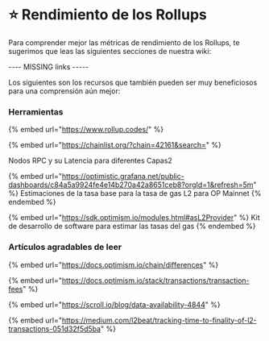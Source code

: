 # ⭐ Rendimiento de los Rollups

Para comprender mejor las métricas de rendimiento de los Rollups, te sugerimos que leas las siguientes secciones de nuestra wiki:

\---- MISSING links -----

Los siguientes son los recursos que también pueden ser muy beneficiosos para una comprensión aún mejor:

### Herramientas

{% embed url="https://www.rollup.codes/" %}

{% embed url="https://chainlist.org/?chain=42161&search=" %}

Nodos RPC y su Latencia para diferentes Capas2

{% embed url="https://optimistic.grafana.net/public-dashboards/c84a5a9924fe4e14b270a42a8651ceb8?orgId=1&refresh=5m" %}
Estimaciones de la tasa base para la tasa de gas L2 para OP Mainnet
{% endembed %}

{% embed url="https://sdk.optimism.io/modules.html#asL2Provider" %}
Kit de desarrollo de software para estimar las tasas del gas
{% endembed %}

### Artículos agradables de leer

{% embed url="https://docs.optimism.io/chain/differences" %}

{% embed url="https://docs.optimism.io/stack/transactions/transaction-fees" %}

{% embed url="https://scroll.io/blog/data-availability-4844" %}

{% embed url="https://medium.com/l2beat/tracking-time-to-finality-of-l2-transactions-051d32f5d5ba" %}

